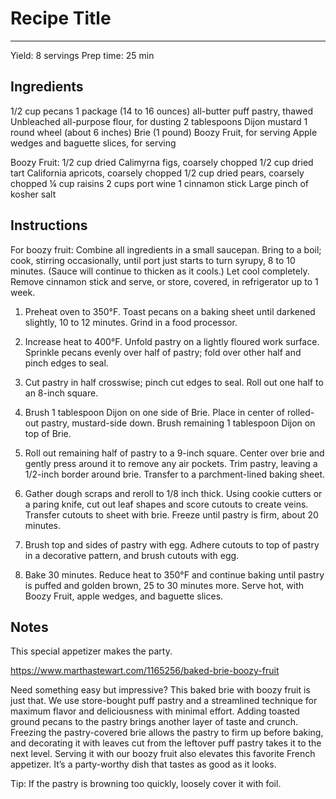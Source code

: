 # Recipe Title
---
Yield: 8 servings
Prep time: 25 min

## Ingredients
1/2 cup pecans
1 package (14 to 16 ounces) all-butter puff pastry, thawed
Unbleached all-purpose flour, for dusting
2 tablespoons Dijon mustard
1 round wheel (about 6 inches) Brie (1 pound)
Boozy Fruit, for serving
Apple wedges and baguette slices, for serving

Boozy Fruit:
1/2 cup dried Calimyrna figs, coarsely chopped
1/2 cup dried tart California apricots, coarsely chopped
1/2 cup dried pears, coarsely chopped
¼ cup raisins
2 cups port wine
1 cinnamon stick
Large pinch of kosher salt

## Instructions
For boozy fruit: Combine all ingredients in a small saucepan. Bring to a boil; cook, stirring occasionally, until port just starts to turn syrupy, 8 to 10 minutes. (Sauce will continue to thicken as it cools.) Let cool completely. Remove cinnamon stick and serve, or store, covered, in refrigerator up to 1 week.

1. Preheat oven to 350°F. Toast pecans on a baking sheet until darkened slightly, 10 to 12 minutes. Grind in a food processor.

2. Increase heat to 400°F. Unfold pastry on a lightly floured work surface. Sprinkle pecans evenly over half of pastry; fold over other half and pinch edges to seal.

3. Cut pastry in half crosswise; pinch cut edges to seal. Roll out one half to an 8-inch square.

4. Brush 1 tablespoon Dijon on one side of Brie. Place in center of rolled-out pastry, mustard-side down. Brush remaining 1 tablespoon Dijon on top of Brie.

5. Roll out remaining half of pastry to a 9-inch square. Center over brie and gently press around it to remove any air pockets. Trim pastry, leaving a 1/2-inch border around brie. Transfer to a parchment-lined baking sheet.

6. Gather dough scraps and reroll to 1/8 inch thick. Using cookie cutters or a paring knife, cut out leaf shapes and score cutouts to create veins. Transfer cutouts to sheet with brie. Freeze until pastry is firm, about 20 minutes.

7. Brush top and sides of pastry with egg. Adhere cutouts to top of pastry in a decorative pattern, and brush cutouts with egg.

8. Bake 30 minutes. Reduce heat to 350°F and continue baking until pastry is puffed and golden brown, 25 to 30 minutes more. Serve hot, with Boozy Fruit, apple wedges, and baguette slices.

## Notes

This special appetizer makes the party.

https://www.marthastewart.com/1165256/baked-brie-boozy-fruit

Need something easy but impressive? This baked brie with boozy fruit is just that. We use store-bought puff pastry and a streamlined technique for maximum flavor and deliciousness with minimal effort. Adding toasted ground pecans to the pastry brings another layer of taste and crunch. Freezing the pastry-covered brie allows the pastry to firm up before baking, and decorating it with leaves cut from the leftover puff pastry takes it to the next level. Serving it with our boozy fruit also elevates this favorite French appetizer. It’s a party-worthy dish that tastes as good as it looks.

Tip: If the pastry is browning too quickly, loosely cover it with foil.
